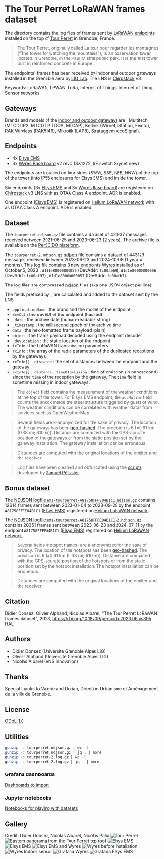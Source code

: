 # The Tour Perret LoRaWAN frames dataset

The directory contains the log files of frames sent by [LoRaWAN endpoints](./endpoints.json) installed on the top of [Tour Perret](https://en.wikipedia.org/wiki/Perret_tower_(Grenoble)) in Grenoble, France.

> The Tour Perret, originally called La tour pour regarder les montagnes ("The tower for watching the mountains"), is an observation tower located in Grenoble, in the Paul Mistral public park. It is the first tower built in reinforced concrete in Europe.

The endpoints' frames has been received by indoor and outdoor gateways installed in the Grenoble aera by [LIG Lab](https://www.liglab.fr/). The LNS is [Chirpstack](https://www.chirpstack.io/) v3.

Keywords: LoRaWAN, LPWAN, LoRa, Internet of Things, Internet of Thing, Sensor networks

## Gateways

Brands and models of the [indoor and outdoor gateways](https://campusiot.github.io/images/gallery.html) are : Multitech (MTCDTIP2, MTCDTIP TDOA, MTCAP), Kerlink (Wirnet, iStation, Femto), RAK Wireless (RAK5146), Mikrotik (LAP8), Strataggem (ecoSignal).

## Endpoints

* 4x [Elsys EMS](https://www.elsys.se/en/lora-ems/) 
* 3x [Wyres Base board](https://github.com/CampusIoT/RIOT-wyres/blob/main/boards/wyres_base/README.md) v2 revC (SX1272, RF switch Skynet new)

The endpoints are installed on four sides (SWW, SSE, NEE, NNW) of the top of the tower (into IP55 enclosures for Elsys EMS) and inside the tower.

Six endpoints (3x [Elsys EMS](https://www.elsys.se/en/lora-ems/) and 3x [Wyres Base board](https://github.com/CampusIoT/RIOT-wyres/blob/main/boards/wyres_base/README.md)) are registered on [Chirpstack](https://www.chirpstack.io/) v3 LNS with as OTAA Class A endpoint. ADR is enabled.

One endpoint ([Elsys EMS](https://www.elsys.se/en/lora-ems/)) is registered on [Helium LoRaWAN network](https://www.helium.com/lorawan) with as OTAA Class A endpoint. ADR is enabled.

## Dataset

The `tourperret.ndjson.gz`  file contains a dataset of 421937 messages received between 2021-06-25 and 2023-06-23 (2 years). The archive file is available on the [PerSCiDO plateform](https://perscido.univ-grenoble-alpes.fr/datasets/DS395).

The `tourperret-2.ndjson.gz` [ndjson](http://ndjson.org/) file contains a dataset of 443129 messages received between 2023-06-23 and 2024-10-08 (1 year 4 months). This log file contains 3 new [endpoints Wyres](./endpoints.json) installed as of October 5, 2023 : `d1d1e80000000055` (DevAddr: `fc00ae69`), `d1d1e80000000056`  (DevAddr: `fc00af97`) , `d1d1e80000000057` (DevAddr: `fc00afb7`).


The log files are compressed [ndjson](http://ndjson.org/) files (aka one JSON object per line).

The fields prefixed by `_` are calculated and  added to the dataset sent by the LNS.

* `applicationName` : the brand and the model of the endpoint
* `devEUI` : the devEUI of the endpoint (hashed)
* `_date` : the archive date (human-readable string)
* `_timestamp` : the millisecond epoch of the archive time
* `data` : the hex-formatted frame payload (plain)
* `object` : the frame payload decoded using the endpoint decoder
* `_devLocation` : the static location of the endpoint
* `txInfo` : the LoRaWAN transmission parameters 
* `rxInfo` : the array of the radio parameters of the duplicated receptions by the gateways
* `rxInfo[]._distance` : the set of distances between the endpoint and the gateway 
* `rxInfo[]._distance._timeOfEmission` : time of emission (in nanosecond) since the `time` of the reception by the gateway.  The `time` field is sometime missing in indoor gateways.

> The ```object``` field contains the measurement of the weather conditions at the top of the tower. For Elsys EMS endpoint, the ```accMotion``` field counts the shock inside the steel structure triggered by gusts of wind. The weather conditions can be correlated with weather datas from services such as OpenWeatherMap.

> Several fields are k-anonymized for the sake of privacy. The location of the gateways has been [geo-hashed](https://en.wikipedia.org/wiki/Geohash). The precision is 6 (±0.61 km (0.38 mi; 610 m)). Distance are computed with the GPS-acurate position of the gateways or from the static position set by the gateway installation. The gateway installation can be erroneous.

> Distances are computed with the original locations of the emitter and the receiver.

> Log files have been cleaned and obfuscated using the [scripts](https://gitlab.inria.fr/spelissi/wisec-2022-reproductibility/-/tree/master/code) developed by [Samuel Pélissier](https://orcid.org/0000-0002-3554-2585).

## Bonus dataset

The [NDJSON logfile `ems-tourperret-A81758FFFE04B1C1.ndjson.gz`](./ems-tourperret-A81758FFFE04B1C1.ndjson.gz) contains 12614 frames sent between 2023-01-04 to 2023-09-28 by the endpoint `A81758FFFE04B1C1` ([Elsys EMS](https://www.elsys.se/en/lora-ems/)) registered on [Helium LoRaWAN network](https://www.helium.com/lorawan).

The [NDJSON logfile `ems-tourperret-A81758FFFE04B1C1-2.ndjson.gz`](./ems-tourperret-A81758FFFE04B1C1-2.ndjson.gz) contains 20351 frames sent between 2023-06-23 and 2024-07-11 by the endpoint `A81758FFFE04B1C1` ([Elsys EMS](https://www.elsys.se/en/lora-ems/)) registered on [Helium LoRaWAN network](https://www.helium.com/lorawan).

> Several fields (hotspot names) are k-anonymized for the sake of privacy. The location of the hotspots has been [geo-hashed](https://en.wikipedia.org/wiki/Geohash). The precision is 6 (±0.61 km (0.38 mi; 610 m)). Distance are computed with the GPS-acurate position of the hotspots or from the static position set by the hotspot installation. The hotspot installation can be erroneous.

> Distances are computed with the original locations of the emitter and the receiver.

## Citation

Didier Donsez, Olivier Alphand, Nicolas Albarel, "The Tour Perret LoRaWAN frames dataset", 2023, https://doi.org/10.18709/perscido.2023.06.ds395 [HAL](https://hal.science/hal-04737487)

## Authors

* Didier Donsez (Université Grenoble Alpes LIG)
* Olivier Alphand (Université Grenoble Alpes LIG)
* Nicolas Albarel (ANS Innovation)

## Thanks

Special thanks to Valerie and Dorian, Direction Urbanisme et Aménagement de la ville de Grenoble.

## License
[ODbL-1.0](LICENSE.txt)

## Utilities

```bash
gunzip -c tourperret.ndjson.gz | wc -l
gunzip -c tourperret.ndjson.gz | jq . | more
gunzip -c tourperret-2.log.gz | wc -l
gunzip -c tourperret-2.log.gz | jq . | more
```

### Grafana dashboards

[Dashboards to import](./grafana)

### Jupyter notebooks

[Notebooks for playing with datasets](./notebooks)

## Gallery

Credit: Didier Donsez, Nicolas Albarel, Nicolas Palix
![Tour Perret](https://github.com/CampusIoT/datasets/blob/main/TourPerret/media/tourperret_01.jpg)
![Eastern panorama from the Tour Perret top roof](https://github.com/CampusIoT/datasets/blob/main/TourPerret/media/tourperret_top_pano_east.jpg)
![Elsys EMS](https://github.com/CampusIoT/datasets/blob/main/TourPerret/media/elsys_ems_tourperret_01.jpg)
![Elsys EMS](https://github.com/CampusIoT/datasets/blob/main/TourPerret/media/elsys_ems_tourperret_02.jpg)
![Elsys EMS and Wyres](https://github.com/CampusIoT/datasets/blob/main/TourPerret/media/elsys_ems_wyres_tourperret_03.jpg)
![Wyres before installation](https://github.com/CampusIoT/datasets/blob/main/TourPerret/media/tour-perret-ftd_3wyres.jpg)
![Wyres Indoor sensor](https://github.com/CampusIoT/datasets/blob/main/TourPerret/media/tour-perret-indoor-1.jpg)
![Grafana Wyres](https://github.com/CampusIoT/datasets/blob/main/TourPerret/media/grafana-wyres.jpg)
![Grafana Elsys EMS](https://github.com/CampusIoT/datasets/blob/main/TourPerret/media/grafana-ems.jpg)

